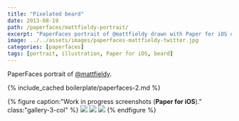 ```yaml
---
title: "Pixelated beard"
date: 2013-08-19
path: /paperfaces/mattfieldy-portrait/
excerpt: "PaperFaces portrait of @mattfieldy drawn with Paper for iOS on an iPad."
image: ../../assets/images/paperfaces-mattfieldy-twitter.jpg
categories: [paperfaces]
tags: [portrait, illustration, Paper for iOS, beard]
---
```


PaperFaces portrait of [@mattfieldy](https://twitter.com/mattfieldy).

{% include_cached boilerplate/paperfaces-2.md %}

{% figure caption:"Work in progress screenshots (**Paper for iOS**)." class:"gallery-3-col" %}
[![](../../assets/images/paperfaces-mattfieldy-process-1-600.jpg)](../../assets/images/paperfaces-mattfieldy-process-1-lg.jpg)
[![](../../assets/images/paperfaces-mattfieldy-process-2-600.jpg)](../../assets/images/paperfaces-mattfieldy-process-2-lg.jpg)
[![](../../assets/images/paperfaces-mattfieldy-process-3-600.jpg)](../../assets/images/paperfaces-mattfieldy-process-3-lg.jpg)
{% endfigure %}
